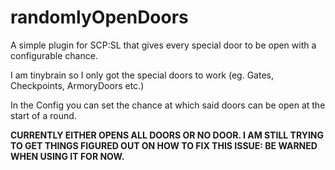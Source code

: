 # randomlyOpenDoors
A simple plugin for SCP:SL that gives every special door to be open with a configurable chance.

I am tinybrain so I only got the special doors to work (eg. Gates, Checkpoints, ArmoryDoors etc.)

In the Config you can set the chance at which said doors can be open at the start of a round.

**CURRENTLY EITHER OPENS ALL DOORS OR NO DOOR. I AM STILL TRYING TO GET THINGS FIGURED OUT ON HOW TO FIX THIS ISSUE: BE WARNED WHEN USING IT FOR NOW.**

